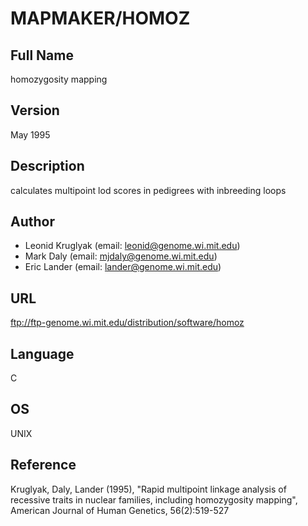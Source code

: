 # MAPMAKER/HOMOZ

## Full Name
homozygosity mapping

## Version
May 1995

## Description
calculates multipoint lod scores in pedigrees with inbreeding loops

## Author
* Leonid Kruglyak (email: leonid@genome.wi.mit.edu)
* Mark Daly (email: mjdaly@genome.wi.mit.edu)
* Eric Lander (email: lander@genome.wi.mit.edu)

## URL
ftp://ftp-genome.wi.mit.edu/distribution/software/homoz

## Language
C

## OS
UNIX

## Reference
Kruglyak, Daly, Lander (1995), "Rapid multipoint linkage analysis of recessive traits in nuclear families, including homozygosity mapping", American Journal of Human Genetics, 56(2):519-527